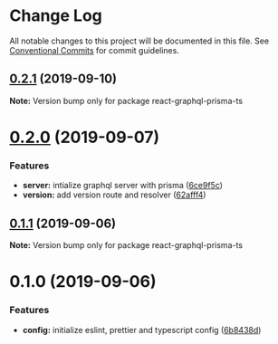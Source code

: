 # Change Log

All notable changes to this project will be documented in this file.
See [Conventional Commits](https://conventionalcommits.org) for commit guidelines.

## [0.2.1](https://gitlab.com/jrobic/react-graphql-prisma-ts/compare/v0.2.0...v0.2.1) (2019-09-10)

**Note:** Version bump only for package react-graphql-prisma-ts





# [0.2.0](https://gitlab.com/jrobic/react-graphql-prisma-ts/compare/v0.1.1...v0.2.0) (2019-09-07)


### Features

* **server:** intialize graphql server with prisma ([6ce9f5c](https://gitlab.com/jrobic/react-graphql-prisma-ts/commit/6ce9f5c))
* **version:** add version route and resolver ([62afff4](https://gitlab.com/jrobic/react-graphql-prisma-ts/commit/62afff4))





## [0.1.1](https://gitlab.com/jrobic/react-graphql-prisma-ts/compare/v0.1.0...v0.1.1) (2019-09-06)

**Note:** Version bump only for package react-graphql-prisma-ts





# 0.1.0 (2019-09-06)


### Features

* **config:** initialize eslint, prettier and typescript config ([6b8438d](https://gitlab.com/jrobic/react-graphql-prisma-ts/commit/6b8438d))
